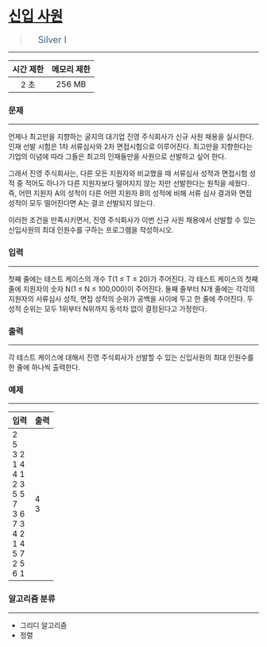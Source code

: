 # [신입 사원](https://www.acmicpc.net/problem/1946)

> <img src="https://d2gd6pc034wcta.cloudfront.net/tier/10.svg" width="16" heigth="21" style = "vertical-align: middle;"/>&nbsp;<span style="font-size: 18px; color: #435f7a;">Silver I</span>

***

<div align="center">

|시간 제한|메모리 제한|
|:---:|:---:|
|2 초 |256 MB|

</div>

### 문제

***

언제나 최고만을 지향하는 굴지의 대기업 진영 주식회사가 신규 사원 채용을 실시한다. 인재 선발 시험은 1차 서류심사와 2차 면접시험으로 이루어진다. 최고만을 지향한다는 기업의 이념에 따라 그들은 최고의 인재들만을 사원으로 선발하고 싶어 한다.

그래서 진영 주식회사는, 다른 모든 지원자와 비교했을 때 서류심사 성적과 면접시험 성적 중 적어도 하나가 다른 지원자보다 떨어지지 않는 자만 선발한다는 원칙을 세웠다. 즉, 어떤 지원자 A의 성적이 다른 어떤 지원자 B의 성적에 비해 서류 심사 결과와 면접 성적이 모두 떨어진다면 A는 결코 선발되지 않는다.

이러한 조건을 만족시키면서, 진영 주식회사가 이번 신규 사원 채용에서 선발할 수 있는 신입사원의 최대 인원수를 구하는 프로그램을 작성하시오.

### 입력

***

첫째 줄에는 테스트 케이스의 개수 T(1 ≤ T ≤ 20)가 주어진다. 각 테스트 케이스의 첫째 줄에 지원자의 숫자 N(1 ≤ N ≤ 100,000)이 주어진다. 둘째 줄부터 N개 줄에는 각각의 지원자의 서류심사 성적, 면접 성적의 순위가 공백을 사이에 두고 한 줄에 주어진다. 두 성적 순위는 모두 1위부터 N위까지 동석차 없이 결정된다고 가정한다.

### 출력

***

각 테스트 케이스에 대해서 진영 주식회사가 선발할 수 있는 신입사원의 최대 인원수를 한 줄에 하나씩 출력한다.

### 예제

***

|입력|출력|
|:---|:---|
|2<br/>5<br/>3 2<br/>1 4<br/>4 1<br/>2 3<br/>5 5<br/>7<br/>3 6<br/>7 3<br/>4 2<br/>1 4<br/>5 7<br/>2 5<br/>6 1|4<br/>3|

### 알고리즘 분류

***

* 그리디 알고리즘
* 정렬

